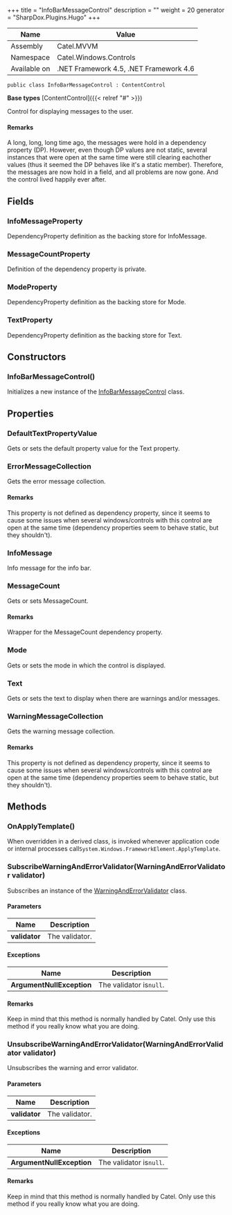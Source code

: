 

+++
title = "InfoBarMessageControl" 
description = ""
weight = 20
generator = "SharpDox.Plugins.Hugo"
+++

Name|Value
---|---
Assembly|Catel.MVVM
Namespace|Catel.Windows.Controls
Available on|.NET Framework 4.5, .NET Framework 4.6

```
public class InfoBarMessageControl : ContentControl
```

**Base types**
[ContentControl]({{&lt; relref "#" &gt;}})

Control for displaying messages to the user.

#### Remarks

A long, long, long time ago, the messages were hold in a dependency property (DP). However, even though DP values are not static, several instances that were open at the same time were still clearing eachother values (thus it seemed the DP behaves like it's a static member). Therefore, the messages are now hold in a field, and all problems are now gone. And the control lived happily ever after.

## Fields

### InfoMessageProperty

DependencyProperty definition as the backing store for InfoMessage.

### MessageCountProperty

Definition of the dependency property is private.

### ModeProperty

DependencyProperty definition as the backing store for Mode.

### TextProperty

DependencyProperty definition as the backing store for Text.

## Constructors

### InfoBarMessageControl()

Initializes a new instance of the [InfoBarMessageControl](#) class.

## Properties

### DefaultTextPropertyValue

Gets or sets the default property value for the Text property.

### ErrorMessageCollection

Gets the error message collection.

#### Remarks

This property is not defined as dependency property, since it seems to cause some issues when several windows/controls with this control are open at the same time (dependency properties seem to behave static, but they shouldn't).

### InfoMessage

Info message for the info bar.

### MessageCount

Gets or sets MessageCount.

#### Remarks

Wrapper for the MessageCount dependency property.

### Mode

Gets or sets the mode in which the control is displayed.

### Text

Gets or sets the text to display when there are warnings and/or messages.

### WarningMessageCollection

Gets the warning message collection.

#### Remarks

This property is not defined as dependency property, since it seems to cause some issues when several windows/controls with this control are open at the same time (dependency properties seem to behave static, but they shouldn't).

## Methods

### OnApplyTemplate()

When overridden in a derived class, is invoked whenever application code or internal processes call`System.Windows.FrameworkElement.ApplyTemplate`.

### SubscribeWarningAndErrorValidator(WarningAndErrorValidator validator)

Subscribes an instance of the [WarningAndErrorValidator](#) class.

#### Parameters

Name|Description
---|---
**validator**|The validator.

#### Exceptions

Name|Description
---|---
**ArgumentNullException**|The validator is`null`.

#### Remarks

Keep in mind that this method is normally handled by Catel. Only use this method if you really know what you are doing.

### UnsubscribeWarningAndErrorValidator(WarningAndErrorValidator validator)

Unsubscribes the warning and error validator.

#### Parameters

Name|Description
---|---
**validator**|The validator.

#### Exceptions

Name|Description
---|---
**ArgumentNullException**|The validator is`null`.

#### Remarks

Keep in mind that this method is normally handled by Catel. Only use this method if you really know what you are doing.

